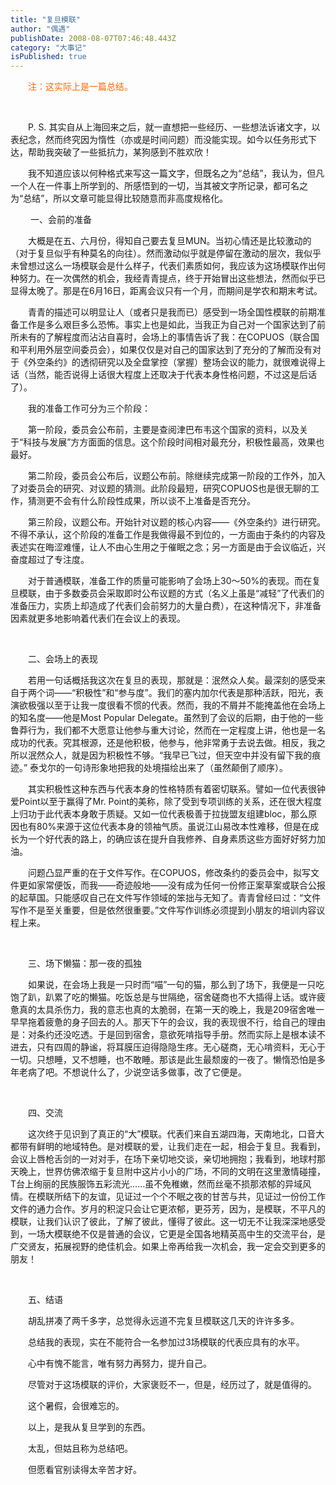 ```yaml
---
title: "复旦模联"
author: "偶遇"
publishDate: 2008-08-07T07:46:48.443Z
category: "大事记"
isPublished: true
---
```


<P style="TEXT-INDENT: 2em;"><FONT color=#ff6600>注：这实际上是一篇总结。</FONT></P>
<P style="TEXT-INDENT: 2em;">&nbsp;</P>
<P style="TEXT-INDENT: 2em;">P. S. 其实自从上海回来之后，就一直想把一些经历、一些想法诉诸文字，以表纪念，然而终究因为惰性（亦或是时间问题）而没能实现。如今以任务形式下达，帮助我突破了一些抵抗力，某狗感到不胜欢欣！</P>
<P style="TEXT-INDENT: 2em;">我不知道应该以何种格式来写这一篇文字，但既名之为“总结”，我认为，但凡一个人在一件事上所学到的、所感悟到的一切，当其被文字所记录，都可名之为“总结”，所以文章可能显得比较随意而非高度规格化。 </P>
<P style="TEXT-INDENT: 2em;">&nbsp;一、会前的准备</P>
<P style="TEXT-INDENT: 2em;">大概是在五、六月份，得知自己要去复旦MUN。当初心情还是比较激动的（对于复旦似乎有种莫名的向往）。然而激动似乎就是停留在激动的层次，我似乎未曾想过这么一场模联会是什么样子，代表们素质如何，我应该为这场模联作出何种努力。在一次偶然的机会，我经青青提点，终于开始冒出这些想法，然而似乎已显得太晚了。那是在6月16日，距离会议只有一个月，而期间是学农和期末考试。</P>
<P style="TEXT-INDENT: 2em;">青青的描述可以明显让人（或者只是我而已）感受到一场全国性模联的前期准备工作是多么艰巨多么恐怖。事实上也是如此，当我正为自己对一个国家达到了前所未有的了解程度而沾沾自喜时，会场上的事情告诉了我：在COPUOS（联合国和平利用外层空间委员会），如果仅仅是对自己的国家达到了充分的了解而没有对于《外空条约》的透彻研究以及全盘掌控（掌握）整场会议的能力，就很难说得上话（当然，能否说得上话很大程度上还取决于代表本身性格问题，不过这是后话了）。</P>
<P style="TEXT-INDENT: 2em;">我的准备工作可分为三个阶段：</P>
<P style="TEXT-INDENT: 2em;">第一阶段，委员会公布前，主要是查阅津巴布韦这个国家的资料，以及关于“科技与发展”方方面面的信息。这个阶段时间相对最充分，积极性最高，效果也最好。</P>
<P style="TEXT-INDENT: 2em;">第二阶段，委员会公布后，议题公布前。除继续完成第一阶段的工作外，加入了对委员会的研究、对议题的猜测。此阶段最短，研究COPUOS也是很无聊的工作，猜测更不会有什么阶段性成果，所以谈不上准备是否充分。</P>
<P style="TEXT-INDENT: 2em;">第三阶段，议题公布。开始针对议题的核心内容——《外空条约》进行研究。不得不承认，这个阶段的准备工作是我做得最不到位的，一方面由于条约的内容及表述实在晦涩难懂，让人不由心生用之于催眠之念；另一方面是由于会议临近，兴奋度超过了专注度。</P>
<P style="TEXT-INDENT: 2em;">对于普通模联，准备工作的质量可能影响了会场上30～50%的表现。而在复旦模联，由于多数委员会采取即时公布议题的方式（名义上虽是“减轻”了代表们的准备压力，实质上却造成了代表们会前努力的大量白费），在这种情况下，非准备因素就更多地影响着代表们在会议上的表现。</P>
<P style="TEXT-INDENT: 2em;">&nbsp;</P>
<P style="TEXT-INDENT: 2em;">二、会场上的表现</P>
<P style="TEXT-INDENT: 2em;">若用一句话概括我这次在复旦的表现，那就是：泯然众人矣。最深刻的感受来自于两个词——“积极性”和“参与度”。我们的塞内加尔代表是那种活跃，阳光，表演欲极强以至于让我一度很看不惯的代表。然而，我的不屑并不能掩盖他在会场上的知名度——他是Most Popular Delegate。虽然到了会议的后期，由于他的一些鲁莽行为，我们都不大愿意让他参与重大讨论，然而在一定程度上讲，他也是一名成功的代表。究其根源，还是他积极，他参与，他非常勇于去说去做。相反，我之所以泯然众人，就是因为积极性不够。“我早已飞过，但天空中并没有留下我的痕迹。” 泰戈尔的一句诗形象地把我的处境描绘出来了（虽然颠倒了顺序）。</P>
<P style="TEXT-INDENT: 2em;">其实积极性这种东西与代表本身的性格特质有着密切联系。譬如一位代表很钟爱Point以至于赢得了Mr. Point的美称，除了受到专项训练的关系，还在很大程度上归功于此代表本身敢于质疑。又如一位代表极善于拉拢盟友组建bloc，那么原因也有80%来源于这位代表本身的领袖气质。虽说江山易改本性难移，但是在成长为一个好代表的路上，的确应该在提升自我修养、自身素质这些方面好好努力加油。</P>
<P style="TEXT-INDENT: 2em;">问题凸显严重的在于文件写作。在COPUOS，修改条约的委员会中，拟写文件更如家常便饭，而我——奇迹般地——没有成为任何一份修正案草案或联合公报的起草国。只能感叹自己在文件写作领域的笨拙与无知了。青青曾经曰过：“文件写作不是至关重要，但是依然很重要。”文件写作训练必须提到小朋友的培训内容议程上来。</P>
<P style="TEXT-INDENT: 2em;">&nbsp;</P>
<P style="TEXT-INDENT: 2em;">三、场下懒猫：那一夜的孤独</P>
<P style="TEXT-INDENT: 2em;">如果说，在会场上我是一只时而“喵”一句的猫，那么到了场下，我便是一只吃饱了趴，趴累了吃的懒猫。吃饭总是与世隔绝，宿舍磋商也不大插得上话。或许疲惫真的太具杀伤力，我的意志也真的太脆弱，在第一天的晚上，我是209宿舍唯一早早拖着疲惫的身子回去的人。那天下午的会议，我的表现很不行，给自己的理由是：对条约还没吃透。于是回到宿舍，意欲死啃指导手册。然而实际上是根本读不进去，只有四周的静谧，将耳膜压迫得隐隐生疼。无心磋商，无心啃资料，无心于一切。只想睡，又不想睡，也不敢睡。那该是此生最颓废的一夜了。懒惰恐怕是多年老病了吧。不想说什么了，少说空话多做事，改了它便是。</P>
<P style="TEXT-INDENT: 2em;">&nbsp;</P>
<P style="TEXT-INDENT: 2em;">四、交流</P>
<P style="TEXT-INDENT: 2em;">这次终于见识到了真正的“大”模联。代表们来自五湖四海，天南地北，口音大都带有鲜明的地域特色。是对模联的爱，让我们走在一起，相会于复旦。我看到，会议上唇枪舌剑的一对对手，在场下亲切地交谈，亲切地拥抱；我看到，地球村那天晚上，世界仿佛浓缩于复旦附中这片小小的广场，不同的文明在这里激情碰撞，T台上绚丽的民族服饰五彩流光……虽不免稚嫩，然而丝毫不损那浓郁的异域风情。在模联所结下的友谊，见证过一个个不眠之夜的甘苦与共，见证过一份份工作文件的通力合作。岁月的积淀只会让它更浓郁，更芬芳，因为，是模联，不平凡的模联，让我们认识了彼此，了解了彼此，懂得了彼此。这一切无不让我深深地感受到，一场大模联绝不仅是普通的会议，它更是全国各地精英高中生的交流平台，是广交贤友，拓展视野的绝佳机会。如果上帝再给我一次机会，我一定会交到更多的朋友！</P>
<P style="TEXT-INDENT: 2em;">&nbsp;</P>
<P style="TEXT-INDENT: 2em;">五、结语</P>
<P style="TEXT-INDENT: 2em;">胡乱拼凑了两千多字，总觉得永远道不完复旦模联这几天的许许多多。</P>
<P style="TEXT-INDENT: 2em;">总结我的表现，实在不能符合一名参加过3场模联的代表应具有的水平。</P>
<P style="TEXT-INDENT: 2em;">心中有愧不能言，唯有努力再努力，提升自己。</P>
<P style="TEXT-INDENT: 2em;">尽管对于这场模联的评价，大家褒贬不一，但是，经历过了，就是值得的。</P>
<P style="TEXT-INDENT: 2em;">这个暑假，会很难忘的。</P>
<P style="TEXT-INDENT: 2em;">以上，是我从复旦学到的东西。</P>
<P style="TEXT-INDENT: 2em;">太乱，但姑且称为总结吧。</P>
<P style="TEXT-INDENT: 2em;">但愿看官别读得太辛苦才好。</P>